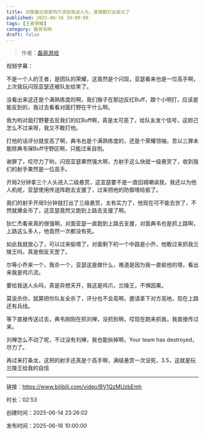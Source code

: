 ```yaml
---
title: 对面看出我是鸡爪流给我送人头，直接都打出高光了
published: 2025-06-16 10:00:00
tags: [王者荣耀]
category: 磊哥视频
draft: false
---
```



> 作者：[磊哥游戏](https://space.bilibili.com/268941858?spm_id_from=333.788.upinfo.head.click)

视频字幕：

不是一个人的王者，是团队的荣耀，这竟然是个闪现，亚瑟看来也是一位高手啊，上次我玩闪现亚瑟还被队友给笑了。

没看出来这还是个满熟练度的啊，我们猴子在那边反红Buff，跟个小明打，应该是能反到的，我过去看看对面打野在干什么啊。

我为哟对面打野要去反我们的红Buff啊，真是太可恶了，给队友发个信号，这妲己怎么不过来呀，我又不敢打他。

打他的话评分就变高了啊，典韦也是个满熟练度的，还是个荣耀领袖，吾以三罪未能除典韦保Buff守野区啊，只能过来自刎。

谢罪了，哎尽力了哟，闪现亚瑟果然强大啊，方射手这么快就一级悬赏了，收到我们的射手果然是一位高手。

开局2分钟拿三个人头进入二级悬赏，这亚瑟要不是一直回城嘲讽我，我还以为他人机呢，亚瑟使用传送阵跑去支援了，过来把他的防御塔给偷了。

我们的射手开局5分钟就打出了三级悬赏，太有实力了，他现在可不能去世了，不然就爆金币了，这亚瑟竟然又跑到上路去支援了啊。

狄仁杰看来真的很强啊，对面亚瑟一直跑到上路去支援，对面典韦也是抓上路啊，上路这么多人，他竟然一次都没有死。

如此我就放心了，可以过来偷塔了，对面剩下的一个中路是小乔，他敢过来抓我兰陵王吗，真是倒反天罡了。

尔等小乔来一个，我杀一个，亚瑟这是做什么，难道是因为我一直偷他的塔，看出来我是鸡爪流。

要给我送人头吗，真是异想天开，我这是鸡爪，兰陵王，不惧因果。

莫说杀你，就算把你队友全杀了，评分也不会高啊，邀请拿下对方高地，现在上路还有兵线。

等下直接传送过去，典韦刚刚在抓刘禅，没抓到啊，哎现在跑来抓我，我直接传过来。

刘禅怎么不动了呢，不过没有刘禅，我也能拆掉啊，Your team has destroyed，尽力了。

再过来打条龙，这把的射手还真是个高手啊，满级悬赏一次没死，3.5，这就是玩兰陵王给我的自信

---


链接：https://www.bilibili.com/video/BV1QzMUzbEmh



时长：02:53

创建时间：2025-06-14 23:26:02

发布时间：2025-06-16 10:00:00
